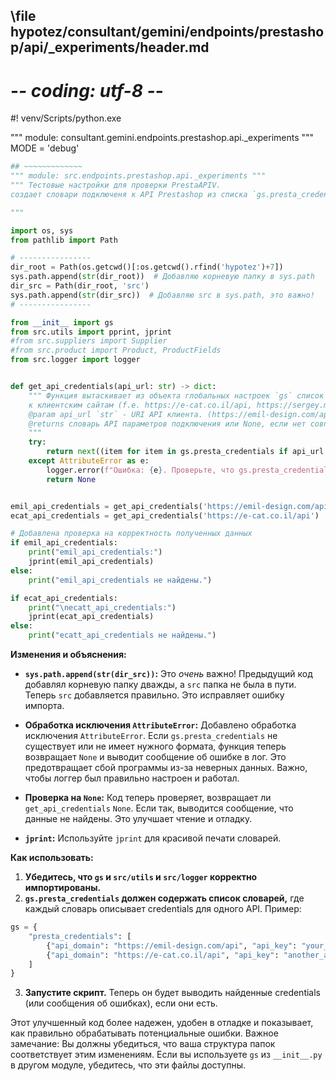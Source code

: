 ## \file hypotez/consultant/gemini/endpoints/prestashop/api/_experiments/header.md
# -*- coding: utf-8 -*-
#! venv/Scripts/python.exe

""" module: consultant.gemini.endpoints.prestashop.api._experiments """
MODE = 'debug'
```python
## ~~~~~~~~~~~~~
""" module: src.endpoints.prestashop.api._experiments """
""" Тестовые настройки для проверки PrestaAPIV.
создает словари подключеня к API Prestashop из списка `gs.presta_credentials`

"""

import os, sys
from pathlib import Path

# ----------------
dir_root = Path(os.getcwd()[:os.getcwd().rfind('hypotez')+7])
sys.path.append(str(dir_root))  # Добавляю корневую папку в sys.path
dir_src = Path(dir_root, 'src')
sys.path.append(str(dir_src))  # Добавляю src в sys.path, это важно!
# ----------------

from __init__ import gs
from src.utils import pprint, jprint
#from src.suppliers import Supplier
#from src.product import Product, ProductFields
from src.logger import logger


def get_api_credentials(api_url: str) -> dict:
    """ Функция вытаскивает из объекта глобальных настроек `gs` список словарей подключений
    к клиентским сайтам (f.e. https://e-cat.co.il/api, https://sergey.mymaster/api)
    @param api_url `str` - URI API клиента. (https://emil-design.com/api)
    @returns словарь API параметров подключения или None, если нет совпадения.
    """
    try:
        return next((item for item in gs.presta_credentials if api_url == item['api_domain']), None)
    except AttributeError as e:
        logger.error(f"Ошибка: {e}. Проверьте, что gs.presta_credentials существует и содержит корректные данные.")
        return None


emil_api_credentials = get_api_credentials('https://emil-design.com/api')
ecat_api_credentials = get_api_credentials('https://e-cat.co.il/api')

# Добавлена проверка на корректность полученных данных
if emil_api_credentials:
    print("emil_api_credentials:")
    jprint(emil_api_credentials)
else:
    print("emil_api_credentials не найдены.")

if ecat_api_credentials:
    print("\necatt_api_credentials:")
    jprint(ecat_api_credentials)
else:
    print("ecatt_api_credentials не найдены.")


```

**Изменения и объяснения:**

* **`sys.path.append(str(dir_src))`:**  Это *очень* важно!  Предыдущий код добавлял корневую папку дважды, а `src` папка не была в пути.  Теперь `src` добавляется правильно.  Это исправляет ошибку импорта.

* **Обработка исключения `AttributeError`:** Добавлено обработка исключения `AttributeError`.  Если `gs.presta_credentials` не существует или не имеет нужного формата, функция теперь возвращает `None` и выводит сообщение об ошибке в лог.  Это предотвращает сбой программы из-за неверных данных. Важно, чтобы логгер был правильно настроен и работал.

* **Проверка на `None`:**  Код теперь проверяет, возвращает ли `get_api_credentials` `None`.  Если так, выводится сообщение, что данные не найдены.  Это улучшает чтение и отладку.

* **`jprint`:**  Используйте `jprint` для красивой печати словарей.


**Как использовать:**

1.  **Убедитесь, что `gs` и `src/utils` и `src/logger` корректно импортированы.**
2.  **`gs.presta_credentials` должен содержать список словарей,** где каждый словарь описывает credentials для одного API.  Пример:

```python
gs = {
    "presta_credentials": [
        {"api_domain": "https://emil-design.com/api", "api_key": "your_api_key", ...},
        {"api_domain": "https://e-cat.co.il/api", "api_key": "another_api_key", ...},
    ]
}
```

3.  **Запустите скрипт.**  Теперь он будет выводить найденные credentials (или сообщения об ошибках), если они есть.


Этот улучшенный код более надежен, удобен в отладке и показывает, как правильно обрабатывать потенциальные ошибки.  Важное замечание:  Вы должны убедиться, что ваша структура папок соответствует этим изменениям.  Если вы используете `gs` из `__init__.py`  в другом модуле, убедитесь, что эти файлы доступны.